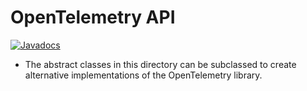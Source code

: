 # OpenTelemetry API

[![Javadocs][javadoc-image]][javadoc-url]

* The abstract classes in this directory can be subclassed to create alternative
  implementations of the OpenTelemetry library.

[javadoc-image]: https://www.javadoc.io/badge/io.opentelemetry/opentelemetry-api.svg
[javadoc-url]: https://www.javadoc.io/doc/io.opentelemetry/opentelemetry-api